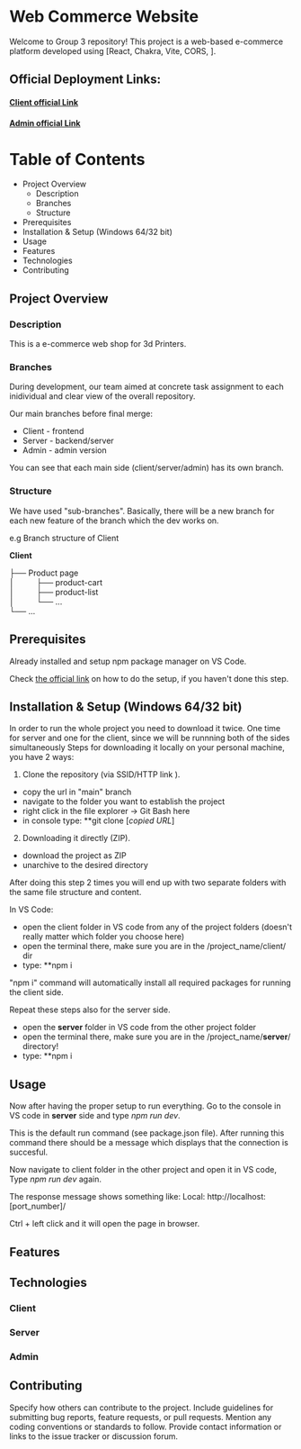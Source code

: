 # Web Commerce Website
Welcome to Group 3 repository! This project is a web-based e-commerce platform developed using
[React, Chakra, Vite, CORS, ].
## Official Deployment Links: 
#### [Client official Link](https://web-shop-group-3.web.app/) 
#### [Admin official Link](https://admin-group-3.web.app/)

# Table of Contents
* Project Overview
  * Description
  * Branches
  * Structure
* Prerequisites
* Installation  & Setup (Windows 64/32 bit)
* Usage
* Features
* Technologies
* Contributing

## Project Overview
### Description
This is a e-commerce web shop for 3d Printers.
### Branches
During development, our team aimed at concrete task assignment to each inidividual and clear view of the overall repository. 

Our main branches before final merge: 
* Client - frontend 
* Server - backend/server
* Admin  - admin version

You can see that each main side (client/server/admin) has its own branch.
### Structure 
We have used "sub-branches". Basically, there will be a new branch for each new feature of the branch which the dev works on.

e.g Branch structure of Client

**Client**

├── Product page          
│&nbsp;&nbsp;&nbsp;&nbsp;&nbsp;&nbsp;&nbsp;&nbsp;&nbsp;&nbsp;├── product-cart             
│&nbsp;&nbsp;&nbsp;&nbsp;&nbsp;&nbsp;&nbsp;&nbsp;&nbsp;&nbsp;├── product-list             
│&nbsp;&nbsp;&nbsp;&nbsp;&nbsp;&nbsp;&nbsp;&nbsp;&nbsp;&nbsp;└── ...                
└── ...
## Prerequisites
Already installed and setup npm package manager on VS Code. 

Check [the official link](https://docs.npmjs.com/downloading-and-installing-node-js-and-npm) on how to do the setup,
if you haven't done this step. 

## Installation & Setup (Windows 64/32 bit)
In order to run the whole project you need to download it twice. 
One time for server and one for the client, since we will be runnning both of the sides simultaneously
Steps for downloading it locally on your personal machine, you have 2 ways:
1. Clone the repository (via SSID/HTTP link ).
 * copy the url in "main" branch 
 * navigate to the folder you want to establish the project 
 * right click in the file explorer -> Git Bash here
 * in console type: **git clone [*copied URL*]
  
2. Downloading it directly (ZIP).
 * download the project as ZIP
 * unarchive to the desired directory

After doing this step 2 times you will end up with two separate folders with the same file structure and content. 

In VS Code: 
 * open the client folder in VS code from any of the project folders (doesn't really matter which folder you choose here)
 * open the terminal there, make sure you are in the /project_name/client/ dir
 * type: **npm i

"npm i" command will automatically install all required packages for running the client side. 

Repeat these steps also for the server side. 

 * open the **server** folder in VS code from the other project folder 
 * open the terminal there, make sure you are in the /project_name/**server**/ directory!
 * type: **npm i
 
## Usage
Now after having the proper setup to run everything. Go to the console in VS code in **server** side and type *npm run dev*. 

This is the default run command (see package.json file). 
After running this command there should be a message which displays that the connection is succesful. 

Now navigate to client folder in the other project and open it in VS code, Type *npm run dev* again. 

The response message shows something like: Local:   http://localhost:[port_number]/

Ctrl + left click and it will open the page in browser. 

## Features

## Technologies

### Client

### Server 

### Admin

## Contributing
Specify how others can contribute to the project. Include guidelines for submitting bug reports, feature requests, or pull requests. Mention any coding conventions or standards to follow. Provide contact information or links to the issue tracker or discussion forum.

